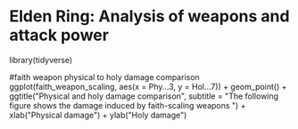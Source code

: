 # Elden Ring: Analysis of weapons and attack power
library(tidyverse)

#faith weapon physical to holy damage comparison
ggplot(faith_weapon_scaling, aes(x = Phy...3, y = Hol...7)) +
  geom_point() +
  ggtitle("Physical and holy damage comparison", subtitle = "The following figure shows the damage induced by faith-scaling weapons ") +
  xlab("Physical damage") +
  ylab("Holy damage")
